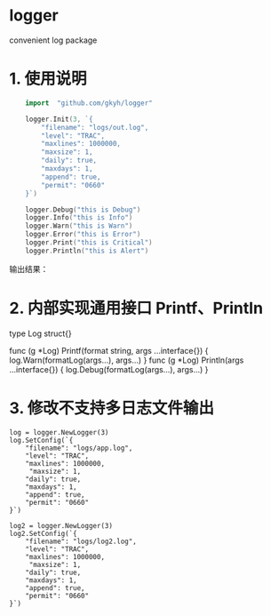 # logger
convenient log package

# 1. 使用说明
```go
    import  "github.com/gkyh/logger"

    logger.Init(3, `{
        "filename": "logs/out.log",
        "level": "TRAC",
        "maxlines": 1000000,
        "maxsize": 1,
        "daily": true,
        "maxdays": 1,
        "append": true,
        "permit": "0660"
    }`)

    logger.Debug("this is Debug")
    logger.Info("this is Info")
    logger.Warn("this is Warn")
    logger.Error("this is Error")
    logger.Print("this is Critical")
    logger.Println("this is Alert")
```
输出结果：



# 2. 内部实现通用接口 Printf、Println


type Log struct{}

func (g *Log) Printf(format string, args ...interface{}) {
    log.Warn(formatLog(args...), args...)
}
func (g *Log) Println(args ...interface{}) {
    log.Debug(formatLog(args...), args...)
}
  
# 3. 修改不支持多日志文件输出

    log = logger.NewLogger(3)
    log.SetConfig(`{
        "filename": "logs/app.log", 
        "level": "TRAC",
        "maxlines": 1000000,
         "maxsize": 1,       
        "daily": true,         
        "maxdays": 1,         
        "append": true,        
        "permit": "0660"       
    }`)

    log2 = logger.NewLogger(3)
    log2.SetConfig(`{
        "filename": "logs/log2.log", 
        "level": "TRAC",
        "maxlines": 1000000,
         "maxsize": 1,       
        "daily": true,         
        "maxdays": 1,         
        "append": true,        
        "permit": "0660"       
    }`)